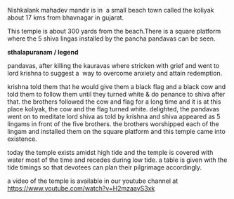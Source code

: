 Nishkalank mahadev mandir is in&nbsp; a small beach town called the koliyak about 17 kms from bhavnagar in gujarat.

This temple is about 300 yards from the beach.There is a square platform where the 5 shiva lingas installed by the pancha pandavas can be seen.

<strong>sthalapuranam / legend</strong>

pandavas, after killing the kauravas where stricken with grief and went to lord krishna to suggest a&nbsp; way to overcome anxiety and attain redemption.

krishna told them that he would give them a black flag and a black cow and told them to follow them until they turned white &amp; do penance to shiva after that. the brothers followed the cow and flag for a long time and it is at this place koliyak, the cow and the flag turned white. delighted, the pandavas went on to meditate lord shiva as told by krishna and shiva appeared as 5 lingams in front of the five brothers. the brothers worshipped each of the lingam and installed them on the square platform and this temple came into existence.

today the temple exists amidst high tide and the temple is covered with water most of the time and recedes during low tide. a table is given with the tide timings so that devotees can plan their pilgrimage accordingly.

a video of the temple is available in our youtube channel at <a href="https://www.youtube.com/watch?v=H2mzaayS3xk">https://www.youtube.com/watch?v=H2mzaayS3xk</a>